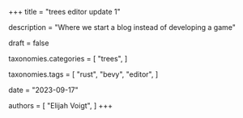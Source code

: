 +++
title = "trees editor update 1"

description = "Where we start a blog instead of developing a game"

draft = false

taxonomies.categories = [
    "trees",
]

taxonomies.tags = [
    "rust",
    "bevy",
    "editor",
]

date = "2023-09-17"

authors = [
  "Elijah Voigt",
]
+++
